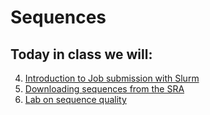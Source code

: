 # Sequences


## Today in class we will:


4. [Introduction to Job submission with Slurm](https://github.com/environmental-bioinformatics-master/Sequences/blob/main/SLURM.md)
3. [Downloading sequences from the SRA](SRA.md)
7. [Lab on sequence quality](Quality.md)
